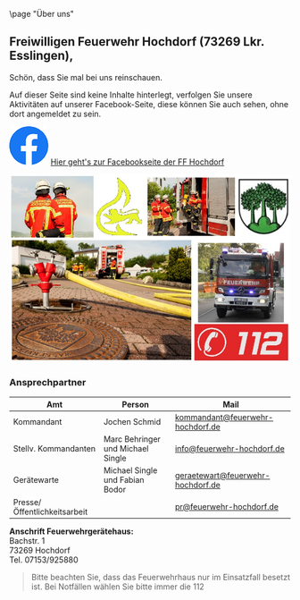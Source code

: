 \page "Über uns"

## Freiwilligen Feuerwehr Hochdorf (73269 Lkr. Esslingen),

Schön, dass Sie mal bei uns reinschauen.

Auf dieser Seite sind keine Inhalte hinterlegt, verfolgen Sie unsere Aktivitäten auf unserer Facebook-Seite,
diese können Sie auch sehen, ohne dort angemeldet zu sein.

![](Documentation/img/facebook.png)
[Hier geht's zur Facebookseite der FF Hochdorf](http://www.feuerwehr-hochdorf.de/home/ffw/berichtefb.html)

![](Documentation/img/title.jpg)

### Ansprechpartner

|Amt|Person|Mail|
|-|-|-|
|Kommandant|Jochen Schmid|kommandant@feuerwehr-hochdorf.de|
|Stellv. Kommandanten|Marc Behringer und Michael Single|info@feuerwehr-hochdorf.de|
|Gerätewarte|Michael Single und Fabian Bodor|geraetewart@feuerwehr-hochdorf.de|
|Presse/Öffentlichkeitsarbeit| |pr@feuerwehr-hochdorf.de|

**Anschrift Feuerwehrgerätehaus:**  
Bachstr. 1  
73269 Hochdorf  
Tel. 07153/925880  

> Bitte beachten Sie, dass das Feuerwehrhaus nur im Einsatzfall besetzt ist.
Bei Notfällen wählen Sie bitte immer die 112

